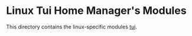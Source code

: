 # Linux Tui Home Manager's Modules

This directory contains the linux-specific modules [tui](https://www.google.com/search?q=tui+programming+abbreviation).
